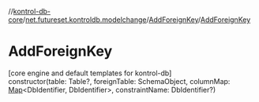 //[kontrol-db-core](../../../index.md)/[net.futureset.kontroldb.modelchange](../index.md)/[AddForeignKey](index.md)/[AddForeignKey](-add-foreign-key.md)

# AddForeignKey

[core engine and default templates for kontrol-db]\
constructor(table: Table?, foreignTable: SchemaObject, columnMap: [Map](https://kotlinlang.org/api/latest/jvm/stdlib/kotlin.collections/-map/index.html)&lt;DbIdentifier, DbIdentifier&gt;, constraintName: DbIdentifier?)

